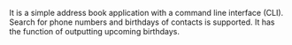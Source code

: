 It is a simple address book application with a command line interface (CLI).
Search for phone numbers and birthdays of contacts is supported.
It has the function of outputting upcoming birthdays.